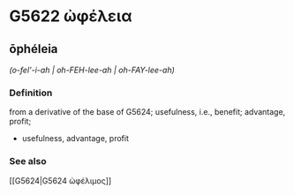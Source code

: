 # G5622 ὠφέλεια

## ōphéleia

_(o-fel'-i-ah | oh-FEH-lee-ah | oh-FAY-lee-ah)_

### Definition

from a derivative of the base of G5624; usefulness, i.e., benefit; advantage, profit; 

- usefulness, advantage, profit

### See also

[[G5624|G5624 ὠφέλιμος]]
